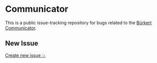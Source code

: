 # Communicator

This is a public issue-tracking repository for bugs related to the [Bürkert Communicator](https://www.burkert.com/en/type/8920).

## New Issue

[Create new issue :boom:](https://github.com/Buerkert/Communicator/issues/new)
